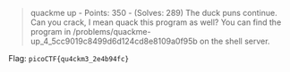 > quackme up - Points: 350 - (Solves: 289)
> The duck puns continue. Can you crack, I mean quack this program as well? You can find the program in /problems/quackme-up_4_5cc9019c8499d6d124cd8e8109a0f95b on the shell server.

<TODO>

Flag: `picoCTF{qu4ckm3_2e4b94fc}`
